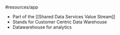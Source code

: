 #resources/app 

* Part of the [[Shared Data Services Value Stream]]
* Stands for Customer Centric Data Warehouse
* Datawarehouse for analytics